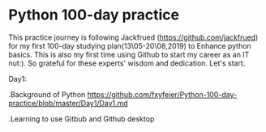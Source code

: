 # Python 100-day practice

This practice journey is following Jackfrued (https://github.com/jackfrued) for my first 100-day studying plan(13\05-20\08,2019) to Enhance python basics. This is also my first time using Github to start my career as an IT nut:). So grateful for these experts' wisdom and dedication. Let's start. 

Day1: 

.Background of Python  https://github.com/fxyfeier/Python-100-day-practice/blob/master/Day1/Day1.md

.Learning to use Gitbub and Github desktop


